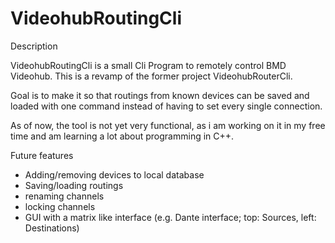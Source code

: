 # VideohubRoutingCli

Description

VideohubRoutingCli is a small Cli Program to remotely control BMD Videohub. This is a revamp of the former project VideohubRouterCli.

Goal is to make it so that routings from known devices can be saved and loaded with one command instead of having to set every single connection.

As of now, the tool is not yet very functional, as i am working on it in my free time and am learning a lot about programming in C++.

Future features
  - Adding/removing devices to local database
  - Saving/loading routings
  - renaming channels
  - locking channels
  - GUI with a matrix like interface (e.g. Dante interface; top: Sources, left: Destinations)
